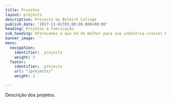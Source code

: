 ```yaml
---
title: Projetos
layout: projects
description: Projects by Belkirk College
publish_date: '2017-11-01T03:00:00.000+00:00'
heading: Projetos & Fabricação
sub_heading: Oferecemos o que há de melhor para sua indústria crescer bem!
banner_image: ''
menu:
  navigation:
    identifier: _projects
    weight: 3
  footer:
    identifier: _projects
    url: "/projects/"
    weight: 2

---
```

Descrição dos projetos.